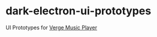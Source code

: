 # dark-electron-ui-prototypes
UI Prototypes for [Verge Music Player][dark-electron]

[dark-electron]: https://github.com/vague369/dark-electron
